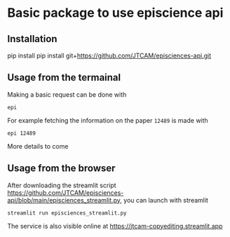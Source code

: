 # Basic package to use episcience api

## Installation

pip install pip install git+https://github.com/JTCAM/episciences-api.git

## Usage from the termainal

Making a basic request can be done with

```
epi 
```

For example fetching the information on the paper `12489` is made with

```
epi 12489
```

More details to come

## Usage from the browser

After downloading the streamlit script https://github.com/JTCAM/episciences-api/blob/main/episciences_streamlit.py, 
you can launch with streamlit

```
streamlit run episciences_streamlit.py
```

The service is also visible online at https://jtcam-copyediting.streamlit.app



